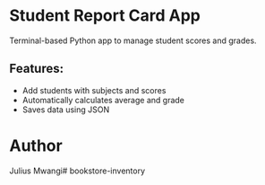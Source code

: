 # Student Report Card App

Terminal-based Python app to manage student scores and grades.

## Features:
- Add students with subjects and scores
- Automatically calculates average and grade
- Saves data using JSON

# Author
Julius Mwangi#   b o o k s t o r e - i n v e n t o r y  
 